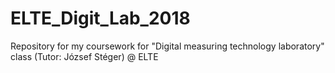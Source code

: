 # ELTE_Digit_Lab_2018
Repository for my coursework for "Digital measuring technology laboratory" class (Tutor: József Stéger) @ ELTE
